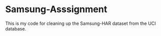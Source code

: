 # Samsung-Asssignment
This is my code for cleaning up the Samsung-HAR dataset from the UCI database.
